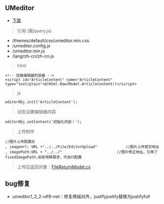 ## UMeditor

- [下载](http://ueditor.baidu.com/website/download.html#mini)

> 引用 (需jquery.js)

- /themes/default/css/umeditor.min.css
- /umeditor.config.js
- /umeditor.min.js
- /lang/zh-cn/zh-cn.js


> html

    <!-- 加载编辑器的容器 -->
    <script id="ArticleContent" name="ArticleContent" type="text/plain">@(Html.Raw(Model.ArticleContent))</script>
    
> js

    editorObj.init('ArticleContent');
    
> 动态设置编辑器内容
    
    editorObj.setContent('初始化内容！');
    
> 上传附件

    //图片上传配置区
    , imageUrl: URL +"../../File/EditorUpload"             //图片上传提交地址
    , imagePath:URL + "../../"                         //图片修正地址，引用了fixedImagePath,如有特殊需求，可自行配置
    
> 上传后返回对象：[FileReturnModel.cs](https://github.com/colindcli/CodeGit/blob/master/Js.Lib/UMeditor/FileReturnModel.cs)



## bug修复

- umeditor1_2_2-utf8-net：修复两端对齐，justifyjustify替换为justifyfull

